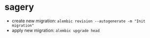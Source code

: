 # sagery
- create new migration: ```alembic revision --autogenerate -m "Init migration"```
- apply new migration: ```alembic upgrade head```